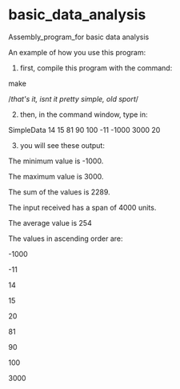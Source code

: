 # basic_data_analysis
Assembly_program_for basic data analysis



An example of how you use this program:

1. first, compile this program with the command:

make

/*that's it, isnt it pretty simple, old sport*/


2. then, in the command window, type in:

SimpleData 14 15 81 90 100 -11 -1000 3000 20




3. you will see these output:

The minimum value is -1000.

The maximum value is 3000.

The sum of the values is 2289.

The input received has a span of 4000 units.

The average value is 254

The values in ascending order are:

-1000

-11

14

15

20

81

90

100

3000
